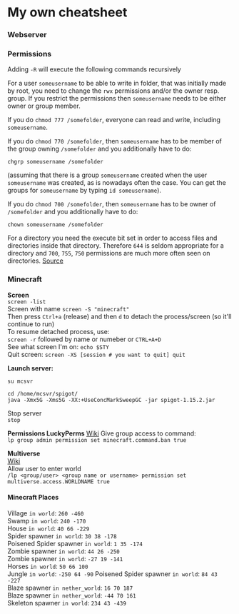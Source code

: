 # My own cheatsheet


### Webserver

### Permissions
Adding `-R` will execute the following commands recursively

For a user `someusername` to be able to write in folder, that was initially made by root, you need to change the `rwx` permissions and/or the owner resp. group. If you restrict the permissions then `someusername` needs to be either owner or group member.

If you do `chmod 777 /somefolder`, everyone can read and write, including `someusername`.

If you do `chmod 770 /somefolder`, then `someusername` has to be member of the group owning `/somefolder` and you additionally have to do:

    chgrp someusername /somefolder
(assuming that there is a group `someusername` created when the user `someusername` was created, as is nowadays often the case. You can get the groups for `someusername` by typing `id someusername`). 

If you do `chmod 700 /somefolder`, then `someusername` has to be owner of `/somefolder` and you additionally have to do:

    chown someusername /somefolder

For a directory you need the execute bit set in order to access files and directories inside that directory. Therefore `644` is seldom appropriate for a directory and `700`, `755`, `750` permissions are much more often seen on directories.
[Source](https://unix.stackexchange.com/a/174793)

### Minecraft


**Screen**  
`screen -list`  
Screen with name `screen -S "minecraft"`  
Then press `Ctrl+a` (release) and then `d` to detach the process/screen (so it'll continue to run)  
To resume detached process, use:  
`screen -r` followed by name or numeber or `CTRL+A+D`  
See what screen I'm on: `echo $STY`  
Quit screen: `screen -XS [session # you want to quit] quit`  
   
**Launch server:**  
``` 
su mcsvr

cd /home/mcsvr/spigot/
java -Xmx5G -Xms5G -XX:+UseConcMarkSweepGC -jar spigot-1.15.2.jar
```  
Stop server     
`stop`

**Permissions LuckyPerms**
[Wiki](https://github.com/lucko/LuckPerms/wiki/Usage)
Give group access to command:  
`lp group admin permission set minecraft.command.ban true`
  
**Multiverse**  
[Wiki](https://github.com/Multiverse/Multiverse-Core/wiki/Permissions)  
Allow user to enter world  
`/lp <group/user> <group name or username> permission set multiverse.access.WORLDNAME true`  

#### Minecraft Places 
Village `in world`:    `260 -460`   
Swamp `in world`: `240 -170`  
House `in world`: `40 66 -229`  
Spider spawner `in world`: `30 38 -178`  
Poisened Spider spawner `in world`: `1 35 -174`  
Zombie spawner `in world`: `44 26 -250`  
Zombie spawner `in world`: `-27 19 -141`  
Horses `in world`: `50 66 100`  
Jungle `in world`: `-250 64 -90`
Poisened Spider spawner `in world`: `84 43 -227`  
Blaze spawner `in nether_world`: `16 70 187`  
Blaze spawner `in nether_world`: `-44 70 161`  
Skeleton spawner `in world`: `234 43 -439`
